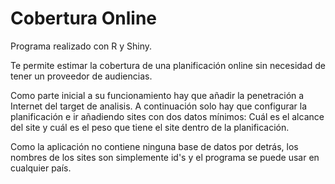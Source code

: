 # Cobertura Online

Programa realizado con R y Shiny. 

Te permite estimar la cobertura de una planificación online sin necesidad de tener un proveedor de audiencias.

Como parte inicial a su funcionamiento hay que añadir la penetración a Internet del target de analisis. A continuación solo hay que configurar la planificación e ir añadiendo sites con dos datos mínimos: Cuál es el alcance del site y cuál es el peso que tiene el site dentro de la planificación.

Como la aplicación no contiene ninguna base de datos por detrás, los nombres de los sites son simplemente id's y el programa se puede usar en cualquier país. 
